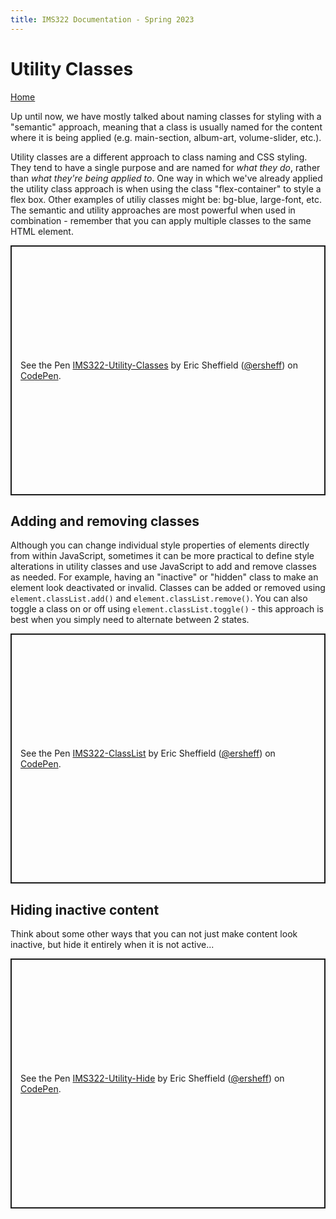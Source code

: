 ```yaml
---
title: IMS322 Documentation - Spring 2023
---
```


# Utility Classes

[Home](index)

Up until now, we have mostly talked about naming classes for styling with a "semantic" approach, meaning that a class is usually named for the content where it is being applied (e.g. main-section, album-art, volume-slider, etc.).

Utility classes are a different approach to class naming and CSS styling. They tend to have a single purpose and are named for *what they do*, rather than *what they're being applied to*. One way in which we've already applied the utility class approach is when using the class "flex-container" to style a flex box. Other examples of utiliy classes might be: bg-blue, large-font, etc. The semantic and utility approaches are most powerful when used in combination - remember that you can apply multiple classes to the same HTML element.
<p class="codepen" data-height="400" data-default-tab="html,result" data-slug-hash="mdLaaNP" data-editable="true" data-user="ersheff" style="height: 400px; box-sizing: border-box; display: flex; align-items: center; justify-content: center; border: 2px solid; margin: 1em 0; padding: 1em;">
  <span>See the Pen <a href="https://codepen.io/ersheff/pen/mdLaaNP">
  IMS322-Utility-Classes</a> by Eric Sheffield (<a href="https://codepen.io/ersheff">@ersheff</a>)
  on <a href="https://codepen.io">CodePen</a>.</span>
</p>

## Adding and removing classes
Although you can change individual style properties of elements directly from within JavaScript, sometimes it can be more practical to define style alterations in utility classes and use JavaScript to add and remove classes as needed. For example, having an "inactive" or "hidden" class to make an element look deactivated or invalid. Classes can be added or removed using `element.classList.add()` and `element.classList.remove()`. You can also toggle a class on or off using `element.classList.toggle()` - this approach is best when you simply need to alternate between 2 states.
<p class="codepen" data-height="400" data-default-tab="html,result" data-slug-hash="JjvwxGg" data-editable="true" data-user="ersheff" style="height: 400px; box-sizing: border-box; display: flex; align-items: center; justify-content: center; border: 2px solid; margin: 1em 0; padding: 1em;">
  <span>See the Pen <a href="https://codepen.io/ersheff/pen/JjvwxGg">
  IMS322-ClassList</a> by Eric Sheffield (<a href="https://codepen.io/ersheff">@ersheff</a>)
  on <a href="https://codepen.io">CodePen</a>.</span>
</p>

## Hiding inactive content
Think about some other ways that you can not just make content look inactive, but hide it entirely when it is not active...
<p class="codepen" data-height="400" data-default-tab="html,result" data-slug-hash="gOzZqGR" data-editable="true" data-user="ersheff" style="height: 400px; box-sizing: border-box; display: flex; align-items: center; justify-content: center; border: 2px solid; margin: 1em 0; padding: 1em;">
  <span>See the Pen <a href="https://codepen.io/ersheff/pen/gOzZqGR">
  IMS322-Utility-Hide</a> by Eric Sheffield (<a href="https://codepen.io/ersheff">@ersheff</a>)
  on <a href="https://codepen.io">CodePen</a>.</span>
</p>
<script async src="https://cpwebassets.codepen.io/assets/embed/ei.js"></script>